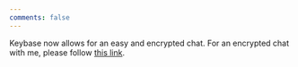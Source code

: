 ```yaml
---
comments: false
---
```


Keybase now allows for an easy and encrypted chat. For an encrypted chat with me, please follow [this link](https://keybase.io/MartinBies/chat).

<!--You can do bullet points like this
* a
* b-->
